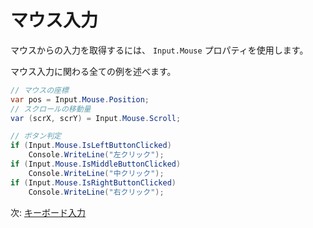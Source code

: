 # マウス入力

マウスからの入力を取得するには、 `Input.Mouse` プロパティを使用します。

マウス入力に関わる全ての例を述べます。

```cs
// マウスの座標
var pos = Input.Mouse.Position;
// スクロールの移動量
var (scrX, scrY) = Input.Mouse.Scroll;

// ボタン判定
if (Input.Mouse.IsLeftButtonClicked)
    Console.WriteLine("左クリック");
if (Input.Mouse.IsMiddleButtonClicked)
    Console.WriteLine("中クリック");
if (Input.Mouse.IsRightButtonClicked)
    Console.WriteLine("右クリック");
```

次: [キーボード入力](keyboard.md)
